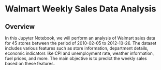 # Walmart Weekly Sales Data Analysis

## Overview
In this Jupyter Notebook, we will perform an analysis of Walmart sales data for 45 stores between the period of 2010-02-05 to 2012-10-26. The dataset includes various features such as store information, department details, economic indicators like CPI and unemployment rate, weather information, fuel prices, and more. The main objective is to predict the weekly sales based on these features.